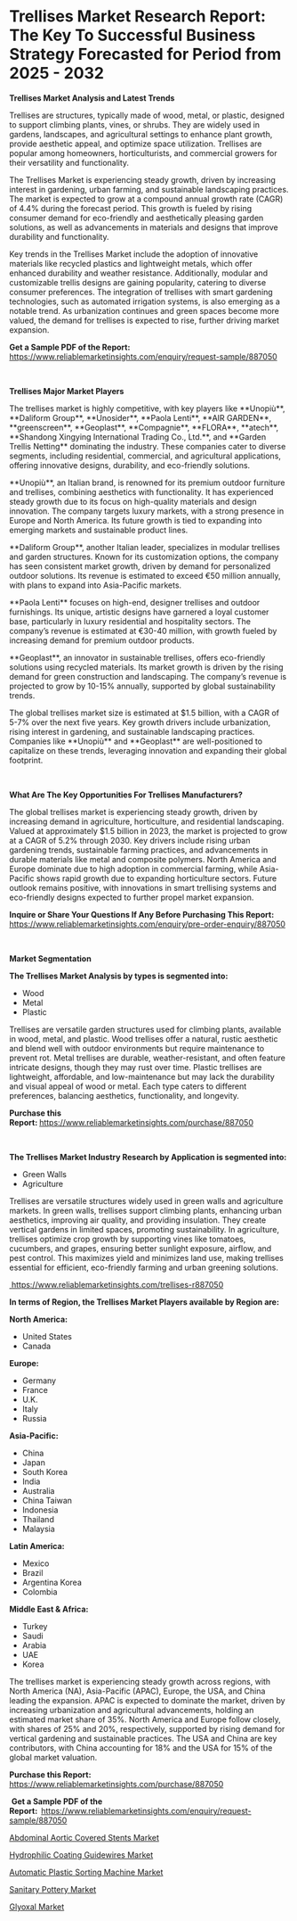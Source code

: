 <p><h1>Trellises Market Research Report: The Key To Successful Business Strategy Forecasted for Period from 2025 - 2032</h1></p><p><strong>Trellises Market Analysis and Latest Trends</strong></p>
<p><p>Trellises are structures, typically made of wood, metal, or plastic, designed to support climbing plants, vines, or shrubs. They are widely used in gardens, landscapes, and agricultural settings to enhance plant growth, provide aesthetic appeal, and optimize space utilization. Trellises are popular among homeowners, horticulturists, and commercial growers for their versatility and functionality.</p><p>The Trellises Market is experiencing steady growth, driven by increasing interest in gardening, urban farming, and sustainable landscaping practices. The market is expected to grow at a compound annual growth rate (CAGR) of 4.4% during the forecast period. This growth is fueled by rising consumer demand for eco-friendly and aesthetically pleasing garden solutions, as well as advancements in materials and designs that improve durability and functionality.</p><p>Key trends in the Trellises Market include the adoption of innovative materials like recycled plastics and lightweight metals, which offer enhanced durability and weather resistance. Additionally, modular and customizable trellis designs are gaining popularity, catering to diverse consumer preferences. The integration of trellises with smart gardening technologies, such as automated irrigation systems, is also emerging as a notable trend. As urbanization continues and green spaces become more valued, the demand for trellises is expected to rise, further driving market expansion.</p></p>
<p><strong>Get a Sample PDF of the Report:&nbsp;</strong> <a href="https://www.reliablemarketinsights.com/enquiry/request-sample/887050?utm_campaign=2264&utm_medium=2&utm_source=Github&utm_content=ia&utm_term=26012025&utm_id=trellises">https://www.reliablemarketinsights.com/enquiry/request-sample/887050</a></p>
<p>&nbsp;</p>
<p><strong>Trellises Major Market Players</strong></p>
<p><p>The trellises market is highly competitive, with key players like **Unopiù**, **Daliform Group**, **Unosider**, **Paola Lenti**, **AIR GARDEN**, **greenscreen**, **Geoplast**, **Compagnie**, **FLORA**, **atech**, **Shandong Xingying International Trading Co., Ltd.**, and **Garden Trellis Netting** dominating the industry. These companies cater to diverse segments, including residential, commercial, and agricultural applications, offering innovative designs, durability, and eco-friendly solutions.</p><p>**Unopiù**, an Italian brand, is renowned for its premium outdoor furniture and trellises, combining aesthetics with functionality. It has experienced steady growth due to its focus on high-quality materials and design innovation. The company targets luxury markets, with a strong presence in Europe and North America. Its future growth is tied to expanding into emerging markets and sustainable product lines.</p><p>**Daliform Group**, another Italian leader, specializes in modular trellises and garden structures. Known for its customization options, the company has seen consistent market growth, driven by demand for personalized outdoor solutions. Its revenue is estimated to exceed €50 million annually, with plans to expand into Asia-Pacific markets.</p><p>**Paola Lenti** focuses on high-end, designer trellises and outdoor furnishings. Its unique, artistic designs have garnered a loyal customer base, particularly in luxury residential and hospitality sectors. The company’s revenue is estimated at €30-40 million, with growth fueled by increasing demand for premium outdoor products.</p><p>**Geoplast**, an innovator in sustainable trellises, offers eco-friendly solutions using recycled materials. Its market growth is driven by the rising demand for green construction and landscaping. The company’s revenue is projected to grow by 10-15% annually, supported by global sustainability trends.</p><p>The global trellises market size is estimated at $1.5 billion, with a CAGR of 5-7% over the next five years. Key growth drivers include urbanization, rising interest in gardening, and sustainable landscaping practices. Companies like **Unopiù** and **Geoplast** are well-positioned to capitalize on these trends, leveraging innovation and expanding their global footprint.</p></p>
<p>&nbsp;</p>
<p><strong>What Are The Key Opportunities For Trellises Manufacturers?</strong></p>
<p><p>The global trellises market is experiencing steady growth, driven by increasing demand in agriculture, horticulture, and residential landscaping. Valued at approximately $1.5 billion in 2023, the market is projected to grow at a CAGR of 5.2% through 2030. Key drivers include rising urban gardening trends, sustainable farming practices, and advancements in durable materials like metal and composite polymers. North America and Europe dominate due to high adoption in commercial farming, while Asia-Pacific shows rapid growth due to expanding horticulture sectors. Future outlook remains positive, with innovations in smart trellising systems and eco-friendly designs expected to further propel market expansion.</p></p>
<p><strong>Inquire or Share Your Questions If Any Before Purchasing This Report:</strong> <a href="https://www.reliablemarketinsights.com/enquiry/pre-order-enquiry/887050?utm_campaign=2264&utm_medium=2&utm_source=Github&utm_content=ia&utm_term=26012025&utm_id=trellises">https://www.reliablemarketinsights.com/enquiry/pre-order-enquiry/887050</a></p>
<p>&nbsp;</p>
<p><strong>Market Segmentation</strong></p>
<p><strong>The Trellises Market Analysis by types is segmented into:</strong></p>
<p><ul><li>Wood</li><li>Metal</li><li>Plastic</li></ul></p>
<p><p>Trellises are versatile garden structures used for climbing plants, available in wood, metal, and plastic. Wood trellises offer a natural, rustic aesthetic and blend well with outdoor environments but require maintenance to prevent rot. Metal trellises are durable, weather-resistant, and often feature intricate designs, though they may rust over time. Plastic trellises are lightweight, affordable, and low-maintenance but may lack the durability and visual appeal of wood or metal. Each type caters to different preferences, balancing aesthetics, functionality, and longevity.</p></p>
<p><strong>Purchase this Report:&nbsp;</strong><a href="https://www.reliablemarketinsights.com/purchase/887050?utm_campaign=2264&utm_medium=2&utm_source=Github&utm_content=ia&utm_term=26012025&utm_id=trellises">https://www.reliablemarketinsights.com/purchase/887050</a></p>
<p>&nbsp;</p>
<p><strong>The Trellises Market Industry Research by Application is segmented into:</strong></p>
<p><ul><li>Green Walls</li><li>Agriculture</li></ul></p>
<p><p>Trellises are versatile structures widely used in green walls and agriculture markets. In green walls, trellises support climbing plants, enhancing urban aesthetics, improving air quality, and providing insulation. They create vertical gardens in limited spaces, promoting sustainability. In agriculture, trellises optimize crop growth by supporting vines like tomatoes, cucumbers, and grapes, ensuring better sunlight exposure, airflow, and pest control. This maximizes yield and minimizes land use, making trellises essential for efficient, eco-friendly farming and urban greening solutions.</p></p>
<p><a href="https://www.reliablemarketinsights.com/trellises-r887050?utm_campaign=2264&utm_medium=2&utm_source=Github&utm_content=ia&utm_term=26012025&utm_id=trellises">&nbsp;https://www.reliablemarketinsights.com/trellises-r887050</a></p>
<p><strong>In terms of Region, the Trellises Market Players available by Region are:</strong></p>
<p>
    <p> <strong> North America: </strong>
        <ul>
            <li>United States</li>
            <li>Canada</li>
        </ul>
        </p> 
    <p> <strong> Europe: </strong>
        <ul>
            <li>Germany</li>
            <li>France</li>
            <li>U.K.</li>
            <li>Italy</li>
            <li>Russia</li>
        </ul>
        </p> 
    <p> <strong> Asia-Pacific: </strong>
        <ul>
            <li>China</li>
            <li>Japan</li>
            <li>South Korea</li>
            <li>India</li>
            <li>Australia</li>
            <li>China Taiwan</li>
            <li>Indonesia</li>
            <li>Thailand</li>
            <li>Malaysia</li>
        </ul>
        </p> 
    <p> <strong> Latin America: </strong>
        <ul>
            <li>Mexico</li>
            <li>Brazil</li>
            <li>Argentina Korea</li>
            <li>Colombia</li>
        </ul>
        </p> 
    <p> <strong> Middle East & Africa: </strong>
        <ul>
            <li>Turkey</li>
            <li>Saudi</li>
            <li>Arabia</li>
            <li>UAE</li>
            <li>Korea</li>
        </ul>
    </p>
    </p>
<p><p>The trellises market is experiencing steady growth across regions, with North America (NA), Asia-Pacific (APAC), Europe, the USA, and China leading the expansion. APAC is expected to dominate the market, driven by increasing urbanization and agricultural advancements, holding an estimated market share of 35%. North America and Europe follow closely, with shares of 25% and 20%, respectively, supported by rising demand for vertical gardening and sustainable practices. The USA and China are key contributors, with China accounting for 18% and the USA for 15% of the global market valuation.</p></p>
<p><strong>Purchase this Report: </strong><a href="https://www.reliablemarketinsights.com/purchase/887050?utm_campaign=2264&utm_medium=2&utm_source=Github&utm_content=ia&utm_term=26012025&utm_id=trellises">https://www.reliablemarketinsights.com/purchase/887050</a></p>
<p>&nbsp;<strong>Get a Sample PDF of the Report:&nbsp;&nbsp;</strong><a href="https://www.reliablemarketinsights.com/enquiry/request-sample/887050?utm_campaign=2264&utm_medium=2&utm_source=Github&utm_content=ia&utm_term=26012025&utm_id=trellises">https://www.reliablemarketinsights.com/enquiry/request-sample/887050</a></p>
<p><strong></strong></p>
<p><p><a href="https://www.linkedin.com/pulse/abdominal-aortic-covered-stents-market-analysis-product-v2ske?utm_campaign=2264&utm_medium=2&utm_source=Github&utm_content=ia&utm_term=26012025&utm_id=trellises">Abdominal Aortic Covered Stents Market</a></p><p><a href="https://www.linkedin.com/pulse/global-hydrophilic-coating-guidewires-market-trends-insights-s5q9f?utm_campaign=2264&utm_medium=2&utm_source=Github&utm_content=ia&utm_term=26012025&utm_id=trellises">Hydrophilic Coating Guidewires Market</a></p><p><a href="https://www.linkedin.com/pulse/automatic-plastic-sorting-machine-market-size-forecast-anticipated-jrdyf?utm_campaign=2264&utm_medium=2&utm_source=Github&utm_content=ia&utm_term=26012025&utm_id=trellises">Automatic Plastic Sorting Machine Market</a></p><p><a href="https://github.com/edacruz6/Market-Research-Report-List-1/blob/main/sanitary-pottery-market.md?utm_campaign=2264&utm_medium=2&utm_source=Github&utm_content=ia&utm_term=26012025&utm_id=trellises">Sanitary Pottery Market</a></p><p><a href="https://github.com/seanmcma708/Market-Research-Report-List-1/blob/main/glyoxal-market.md?utm_campaign=2264&utm_medium=2&utm_source=Github&utm_content=ia&utm_term=26012025&utm_id=trellises">Glyoxal Market</a></p></p>
